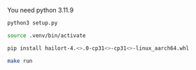 You need python 3.11.9

```sh
python3 setup.py
```

```sh
source .venv/bin/activate
```


```sh
pip install hailort-4.<>.0-cp31<>-cp31<>-linux_aarch64.whl

```

```sh
make run
```
